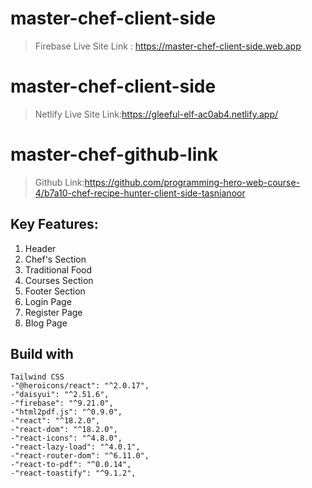 # master-chef-client-side
>Firebase Live Site Link : https://master-chef-client-side.web.app
# master-chef-client-side
>Netlify Live Site Link:https://gleeful-elf-ac0ab4.netlify.app/
# master-chef-github-link
>Github Link:https://github.com/programming-hero-web-course-4/b7a10-chef-recipe-hunter-client-side-tasnianoor

## Key Features:
1. Header 
2. Chef's Section
3. Traditional Food
4. Courses Section
5. Footer Section
6. Login Page
7. Register Page
8. Blog Page


## **Build with** ##
    Tailwind CSS
    -"@heroicons/react": "^2.0.17",
    -"daisyui": "^2.51.6",
    -"firebase": "^9.21.0",
    -"html2pdf.js": "^0.9.0",
    -"react": "^18.2.0",
    -"react-dom": "^18.2.0",
    -"react-icons": "^4.8.0",
    -"react-lazy-load": "^4.0.1",
    -"react-router-dom": "^6.11.0",
    -"react-to-pdf": "^0.0.14",
    -"react-toastify": "^9.1.2",
